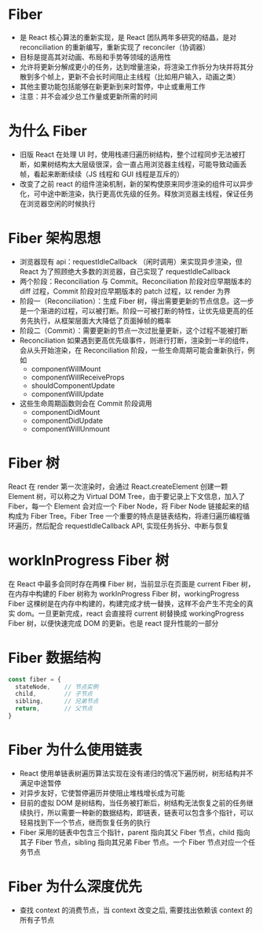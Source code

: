 # Fiber

- 是 React 核心算法的重新实现，是 React 团队两年多研究的结晶，是对 reconciliation 的重新编写，重新实现了 reconciler（协调器）
- 目标是提高其对动画、布局和手势等领域的适用性
- 允许将更新分解成更小的任务，达到增量渲染，将渲染工作拆分为块并将其分散到多个帧上，更新不会长时间阻止主线程（比如用户输入，动画之类）
- 其他主要功能包括能够在新更新到来时暂停，中止或重用工作
- 注意：并不会减少总工作量或更新所需的时间

# 为什么 Fiber

- 旧版 React 在处理 UI 时，使用栈递归遍历树结构，整个过程同步无法被打断，如果树结构太大层级很深，会一直占用浏览器主线程，可能导致动画丢帧，看起来断断续续（JS 线程和 GUI 线程是互斥的）
- 改变了之前 react 的组件渲染机制，新的架构使原来同步渲染的组件可以异步化，可中途中断渲染，执行更高优先级的任务。释放浏览器主线程，保证任务在浏览器空闲的时候执行

# Fiber 架构思想

- 浏览器现有 api：requestIdleCallback （闲时调用）来实现异步渲染，但 React 为了照顾绝大多数的浏览器，自己实现了 requestIdleCallback
- 两个阶段：Reconciliation 与 Commit。Reconciliation 阶段对应早期版本的 diff 过程，Commit 阶段对应早期版本的 patch 过程，以 render 为界
- 阶段一（Reconciliation）：生成 Fiber 树，得出需要更新的节点信息。这一步是一个渐进的过程，可以被打断。阶段一可被打断的特性，让优先级更高的任务先执行，从框架层面大大降低了页面掉帧的概率
- 阶段二（Commit）：需要更新的节点一次过批量更新，这个过程不能被打断
- Reconciliation 如果遇到更高优先级事件，则进行打断，渲染到一半的组件，会从头开始渲染，在 Reconciliation 阶段，一些生命周期可能会重新执行，例如
  - componentWillMount
  - componentWillReceiveProps
  - shouldComponentUpdate
  - componentWillUpdate
- 这些生命周期函数则会在 Commit 阶段调用
  - componentDidMount
  - componentDidUpdate
  - componentWillUnmount

# Fiber 树

React 在 render 第一次渲染时，会通过 React.createElement 创建一颗 Element 树，可以称之为 Virtual DOM Tree，由于要记录上下文信息，加入了 Fiber，每一个 Element 会对应一个 Fiber Node，将 Fiber Node 链接起来的结构成为 Fiber Tree。Fiber Tree 一个重要的特点是链表结构，将递归遍历编程循环遍历，然后配合 requestIdleCallback API, 实现任务拆分、中断与恢复

# workInProgress Fiber 树

在 React 中最多会同时存在两棵 Fiber 树，当前显示在页面是 current Fiber 树，在内存中构建的 Fiber 树称为 workInProgress Fiber 树，workingProgress Fiber 这棵树是在内存中构建的，构建完成才统一替换，这样不会产生不完全的真实 dom。一旦更新完成，react 会直接将 current 树替换成 workingProgress Fiber 树，以便快速完成 DOM 的更新。也是 react 提升性能的一部分

# Fiber 数据结构

```javascript
const fiber = {
  stateNode,    // 节点实例
  child,        // 子节点
  sibling,      // 兄弟节点
  return,       // 父节点
}
```

# Fiber 为什么使用链表

- React 使用单链表树遍历算法实现在没有递归的情况下遍历树，树形结构并不满足中途暂停
- 对异步友好，它使暂停遍历并使阻止堆栈增长成为可能
- 目前的虚拟 DOM 是树结构，当任务被打断后，树结构无法恢复之前的任务继续执行，所以需要一种新的数据结构，即链表，链表可以包含多个指针，可以轻易找到下一个节点，继而恢复任务的执行
- Fiber 采用的链表中包含三个指针，parent 指向其父 Fiber 节点，child 指向其子 Fiber 节点，sibling 指向其兄弟 Fiber 节点。一个 Fiber 节点对应一个任务节点

# Fiber 为什么深度优先

- 查找 context 的消费节点，当 context 改变之后, 需要找出依赖该 context 的所有子节点

